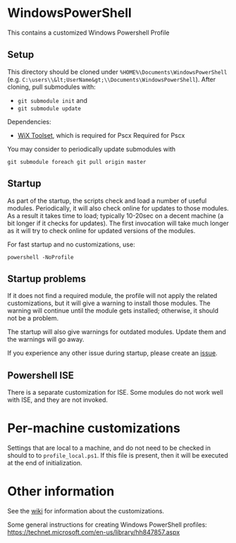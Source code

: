 # WindowsPowerShell
This contains a customized Windows Powershell Profile

## Setup
This directory should be cloned under `%HOME%\Documents\WindowsPowerShell`
(e.g. `C:\users\\&lt;UserName&gt;\\Documents\WindowsPowerShell`).
After cloning, pull submodules with:
- `git submodule init` and
- `git submodule update`

Dependencies:
- [WiX Toolset](http://wixtoolset.org/), which is required for Pscx
Required for Pscx

You may consider to periodically update submodules with
```
git submodule foreach git pull origin master
```

## Startup
As part of the startup, the scripts check and load a number of useful modules.
Periodically, it will also check online for updates to those modules.
As a result it takes time to load; typically 10-20sec on a decent machine
(a bit longer if it checks for updates).
The first invocation will take much longer as it will try to check online for
updated versions of the modules.

For fast startup and no customizations, use:
```
powershell -NoProfile
```

## Startup problems
If it does not find a required module, the profile will not apply the related customizations,
but it will give a warning to install those modules. The warning will continue until the module
gets installed; otherwise, it should not be a problem.

The startup will also give warnings for outdated modules. Update them and the warnings will go away.

If you experience any other issue during startup, please create an [issue](https://github.com/gkantsidis/WindowsPowerShell/issues).

## Powershell ISE
There is a separate customization for ISE. Some modules do not work well with ISE, and
they are not invoked.

# Per-machine customizations
Settings that are local to a machine, and do not need to be checked in should to to `profile_local.ps1`.
If this file is present, then it will be executed at the end of initialization.

# Other information
See the [wiki](https://github.com/gkantsidis/WindowsPowerShell/wiki) for information
about the customizations.

Some general instructions for creating Windows PowerShell profiles:
https://technet.microsoft.com/en-us/library/hh847857.aspx

